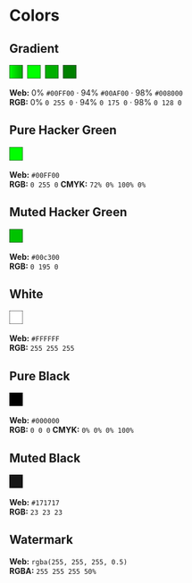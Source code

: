 # Colors

## Gradient

<img alt="Preview" src=".previews/gradient.svg" width="24" height="24">&nbsp;
<img alt="Preview" src=".previews/gradient-1.svg" width="24" height="24">&nbsp;
<img alt="Preview" src=".previews/gradient-2.svg" width="24" height="24">&nbsp;
<img alt="Preview" src=".previews/gradient-3.svg" width="24" height="24">&nbsp;

**Web:** 0% `#00FF00` · 94% `#00AF00` · 98% `#008000`  
**RGB:** 0% `0 255 0` · 94% `0 175 0` · 98% `0 128 0`

## Pure Hacker Green

<img alt="Preview" src=".previews/green-pure.svg" width="24" height="24">

**Web:** `#00FF00`  
**RGB:** `0 255 0`
**CMYK:** `72% 0% 100% 0%`

## Muted Hacker Green

<img alt="Preview" src=".previews/green-muted.svg" width="24" height="24">

**Web:** `#00c300`  
**RGB:** `0 195 0`

## White

<img alt="Preview" src=".previews/white.svg" width="24" height="24">

**Web:** `#FFFFFF`  
**RGB:** `255 255 255`

## Pure Black

<img alt="Preview" src=".previews/black-pure.svg" width="24" height="24">

**Web:** `#000000`  
**RGB:** `0 0 0`
**CMYK:** `0% 0% 0% 100%`

## Muted Black

<img alt="Preview" src=".previews/black-muted.svg" width="24" height="24">

**Web:** `#171717`  
**RGB:** `23 23 23`

## Watermark

**Web:** `rgba(255, 255, 255, 0.5)`  
**RGBA:** `255 255 255 50%`
